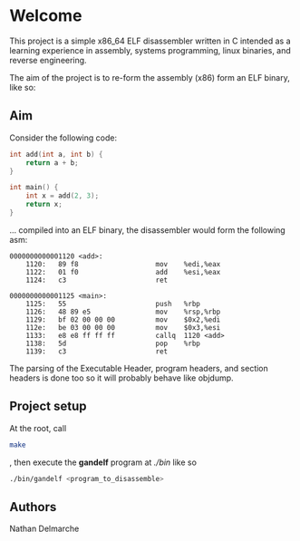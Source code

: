 # Welcome 
This project is a simple x86_64 ELF disassembler written in C intended as a learning
experience in assembly, systems programming, linux binaries, and reverse 
engineering.

The aim of the project is to re-form the assembly (x86) form an ELF binary, like so:

## Aim
Consider the following code:
```C
int add(int a, int b) {
    return a + b;
}

int main() {
    int x = add(2, 3);
    return x;
}
```
... compiled into an ELF binary, the disassembler would form the following asm:
```
0000000000001120 <add>:
    1120:   89 f8                   mov    %edi,%eax
    1122:   01 f0                   add    %esi,%eax
    1124:   c3                      ret    

0000000000001125 <main>:
    1125:   55                      push   %rbp
    1126:   48 89 e5                mov    %rsp,%rbp
    1129:   bf 02 00 00 00          mov    $0x2,%edi
    112e:   be 03 00 00 00          mov    $0x3,%esi
    1133:   e8 e8 ff ff ff          callq  1120 <add>
    1138:   5d                      pop    %rbp
    1139:   c3                      ret    

```

The parsing of the Executable Header, program headers, and section headers is done too so it will probably behave like objdump.

## Project setup
At the root, call 
```bash
make
```

, then execute the **gandelf** program at *./bin* like so 
```bash
./bin/gandelf <program_to_disassemble>
```

## Authors
Nathan Delmarche
